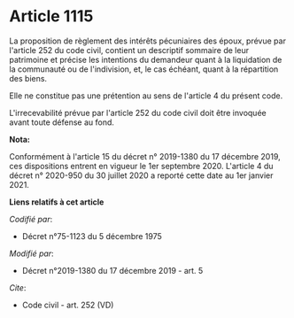 # Article 1115

La proposition de règlement des intérêts pécuniaires des époux, prévue par l'article 252 du code civil, contient un
descriptif sommaire de leur patrimoine et précise les intentions du demandeur quant à la liquidation de la communauté ou de
l'indivision, et, le cas échéant, quant à la répartition des biens. 

Elle ne constitue pas une prétention au sens de l'article 4 du présent code. 

L'irrecevabilité prévue par l'article 252 du code civil doit être invoquée avant toute défense au fond.

**Nota:**

Conformément à l'article 15 du décret n° 2019-1380 du 17 décembre 2019, ces dispositions entrent en vigueur le 1er septembre
2020. L'article 4 du décret n° 2020-950 du 30 juillet 2020 a reporté cette date au 1er janvier 2021.

**Liens relatifs à cet article**

_Codifié par_:

  - Décret n°75-1123 du 5 décembre 1975

_Modifié par_:

  - Décret n°2019-1380 du 17 décembre 2019 - art. 5

_Cite_:

  - Code civil - art. 252 (VD)
